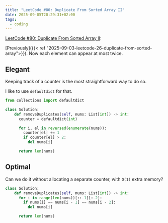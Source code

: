 ```yaml
---
title: "LeetCode #80: Duplicate From Sorted Array II"
date: 2025-09-05T20:29:31+02:00
tags:
  - coding
---
```


[LeetCode #80: Duplicate From Sorted Array II](https://leetcode.com/problems/remove-duplicates-from-sorted-array-ii/):

[Previously]({{< ref "2025-09-03-leetcode-26-duplicate-from-sorted-array">}}).
Now each element can appear at most twice.

## Elegant

Keeping track of a counter is the most straightforward way to do so.

I like to use `defaultdict` for that.

```python
from collections import defaultdict

class Solution:
    def removeDuplicates(self, nums: List[int]) -> int:
      counter = defaultdict(int)

      for i, el in reversed(enumerate(nums)):
        counter[el] += 1
        if counter[el] > 2:
          del nums[i]

      return len(nums)
```

## Optimal

Can we do it without allocating a separate counter, with `O(1)` extra memory?

```python
class Solution:
    def removeDuplicates(self, nums: List[int]) -> int:
      for i in range(len(nums))[::-1][:-2]:
        if nums[i] == nums[i - 1] == nums[i - 2]:
          del nums[i]

      return len(nums)
```
